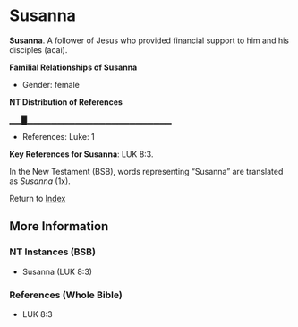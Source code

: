 # Susanna
**Susanna**. 
A follower of Jesus who provided financial support to him and his disciples (acai). 




**Familial Relationships of Susanna**


* Gender: female


**NT Distribution of References**

▁▁█▁▁▁▁▁▁▁▁▁▁▁▁▁▁▁▁▁▁▁▁▁▁▁▁
* References: Luke: 1



**Key References for Susanna**: 
LUK 8:3. 




In the New Testament (BSB), words representing “Susanna” are translated as 
*Susanna* (1x). 


Return to [Index](00-Index.md)

## More Information

### NT Instances (BSB)

* Susanna (LUK 8:3)



### References (Whole Bible)

* LUK 8:3



